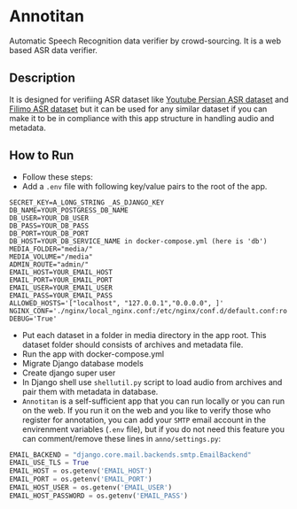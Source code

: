 # Annotitan
Automatic Speech Recognition data verifier by crowd-sourcing. It is a web based ASR data verifier.

## Description

It is designed for verifiing ASR dataset like [Youtube Persian ASR dataset](https://huggingface.co/PerSets/youtube-persian-asr) and [Filimo ASR dataset](https://huggingface.co/PerSets/filimo-persian-asr) but it can be used for any similar dataset if you can make it to be in compliance with this app structure in handling audio and metadata.

## How to Run

- Follow these steps:
- Add a `.env` file with following key/value pairs to the root of the app.
```
SECRET_KEY=A_LONG_STRING _AS_DJANGO_KEY
DB_NAME=YOUR_POSTGRESS_DB_NAME
DB_USER=YOUR_DB_USER
DB_PASS=YOUR_DB_PASS
DB_PORT=YOUR_DB_PORT
DB_HOST=YOUR_DB_SERVICE_NAME in docker-compose.yml (here is 'db')
MEDIA_FOLDER="media/"
MEDIA_VOLUME="/media"
ADMIN_ROUTE="admin/"
EMAIL_HOST=YOUR_EMAIL_HOST
EMAIL_PORT=YOUR_EMAIL_PORT
EMAIL_USER=YOUR_EMAIL_USER
EMAIL_PASS=YOUR_EMAIL_PASS
ALLOWED_HOSTS='["localhost", "127.0.0.1","0.0.0.0", ]'
NGINX_CONF='./nginx/local_nginx.conf:/etc/nginx/conf.d/default.conf:ro'
DEBUG='True'
```
- Put each dataset in a folder in media directory in the app root. This dataset folder should consists of archives and metadata file.
- Run the app with docker-compose.yml
- Migrate Django database models
- Create django super user
- In Django shell use `shellutil.py` script to load audio from archives and pair them with metadata in database.
- `Annotitan` is a self-sufficient app that you can run locally or you can run on the web. If you run it on the web and you like to verify those who register for annotation, you can add your `SMTP` email account in the envirenment variables (`.env` file), but if you do not need this feature you can comment/remove these lines in `anno/settings.py`:

```python
EMAIL_BACKEND = "django.core.mail.backends.smtp.EmailBackend"
EMAIL_USE_TLS = True
EMAIL_HOST = os.getenv('EMAIL_HOST')
EMAIL_PORT = os.getenv('EMAIL_PORT')
EMAIL_HOST_USER = os.getenv('EMAIL_USER')
EMAIL_HOST_PASSWORD = os.getenv('EMAIL_PASS')
```